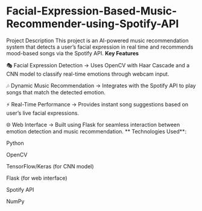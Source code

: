 # Facial-Expression-Based-Music-Recommender-using-Spotify-API
Project Description  This project is an AI-powered music recommendation system that detects a user’s facial expression in real time and recommends mood-based songs via the Spotify API.
**Key Features**

🎭 Facial Expression Detection → Uses OpenCV with Haar Cascade and a CNN model to classify real-time emotions through webcam input.

🎶 Dynamic Music Recommendation → Integrates with the Spotify API to play songs that match the detected emotion.

⚡ Real-Time Performance → Provides instant song suggestions based on user’s live facial expressions.

🌐 Web Interface → Built using Flask for seamless interaction between emotion detection and music recommendation.
**
Technologies Used**:

Python

OpenCV

TensorFlow/Keras (for CNN model)

Flask (for web interface)

Spotify API

NumPy
